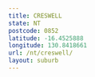 ```yaml
---
title: CRESWELL
state: NT
postcode: 0852
latitude: -16.4525888
longitude: 130.8418661
url: /nt/creswell/
layout: suburb
---
```

